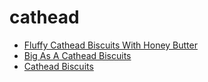 # cathead

 * [Fluffy Cathead Biscuits With Honey Butter](index/f/fluffy-cathead-biscuits-with-honey-butter.json)
 * [Big As A Cathead Biscuits](index/b/big-as-a-cathead-biscuits.json)
 * [Cathead Biscuits](index/c/cathead-biscuits.json)

